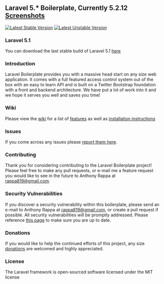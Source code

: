 ## Laravel 5.* Boilerplate, Currently 5.2.12 [Screenshots](http://imgur.com/a/uEKuq)

[![Latest Stable Version](https://poser.pugx.org/rappasoft/laravel-5-boilerplate/v/stable)](https://packagist.org/packages/rappasoft/laravel-5-boilerplate) [![Latest Unstable Version](https://poser.pugx.org/rappasoft/laravel-5-boilerplate/v/unstable)](https://packagist.org/packages/rappasoft/laravel-5-boilerplate)

### Laravel 5.1

You can download the last stable build of Laravel 5.1 [here](https://github.com/rappasoft/laravel-5-boilerplate/tree/Legacy_5.1)

### Introduction

Laravel Boilerplate provides you with a massive head start on any size web application. It comes with a full featured access control system out of the box with an easy to learn API and is built on a Twitter Bootstrap foundation with a front and backend architecture. We have put a lot of work into it and we hope it serves you well and saves you time!

### Wiki

Please view the [wiki](https://github.com/rappasoft/laravel-5-boilerplate/wiki) for a list of [features](https://github.com/rappasoft/laravel-5-boilerplate/wiki#features) as well as [installation instructions](https://github.com/rappasoft/laravel-5-boilerplate/wiki/1.-Installation)

### Issues

If you come across any issues please [report them here](https://github.com/rappasoft/Laravel-5-Boilerplate/issues).

### Contributing

Thank you for considering contributing to the Laravel Boilerplate project! Please feel free to make any pull requests, or e-mail me a feature request you would like to see in the future to Anthony Rappa at rappa819@gmail.com.

### Security Vulnerabilities

If you discover a security vulnerability within this boilerplate, please send an e-mail to Anthony Rappa at rappa819@gmail.com, or create a pull request if possible. All security vulnerabilities will be promptly addressed. Please reference [this page](https://github.com/rappasoft/laravel-5-boilerplate/wiki/7.-Security-Fixes) to make sure you are up to date.

### Donations

If you would like to help the continued efforts of this project, any size [donations](https://www.paypal.com/cgi-bin/webscr?cmd=_donations&business=JJWUZ4E9S9SFG&lc=US&item_name=Laravel%205%20Boilerplate&currency_code=USD&bn=PP%2dDonationsBF%3abtn_donateCC_LG%2egif%3aNonHosted) are welcomed and highly appreciated.

### License

The Laravel framework is open-sourced software licensed under the MIT license